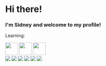 <body >
            
<h1>Hi there!</h1>
<h3>I'm Sidney and welcome to my profile!</h3>

Learning:
          
<div style=display:"inline_block">
            <img height="40px" src="https://cdn.jsdelivr.net/gh/devicons/devicon@latest/icons/html5/html5-original.svg" />
            <img height="40px" src="https://cdn.jsdelivr.net/gh/devicons/devicon@latest/icons/css3/css3-original.svg" />
            <img height="40px" src="https://cdn.jsdelivr.net/gh/devicons/devicon@latest/icons/javascript/javascript-plain.svg" />
          
</div>
<div> 
  <a href="https://www.youtube.com/channel/UCR5wOzXmeGlDc-biXNFNBrg" target="_blank"><img src="https://img.shields.io/badge/YouTube-FF0000?style=for-the-badge&logo=youtube&logoColor=white" target="_blank"></a>
  <a href="https://instagram.com/rafaballerini" target="_blank"><img src="https://img.shields.io/badge/-Instagram-%23E4405F?style=for-the-badge&logo=instagram&logoColor=white" target="_blank"></a>
 	<a href="https://www.twitch.tv/rafaballerinii" target="_blank"><img src="https://img.shields.io/badge/Twitch-9146FF?style=for-the-badge&logo=twitch&logoColor=white" target="_blank"></a>
 <a href="https://discord.gg/wagxzStdcR" target="_blank"><img src="https://img.shields.io/badge/Discord-7289DA?style=for-the-badge&logo=discord&logoColor=white" target="_blank"></a> 
  <a href = "mailto:contatorafaballerini@gmail.com"><img src="https://img.shields.io/badge/-Gmail-%23333?style=for-the-badge&logo=gmail&logoColor=white" target="_blank"></a>
  <a href="https://www.linkedin.com/in/rafaella-ballerini-45875016a" target="_blank"><img src="https://img.shields.io/badge/-LinkedIn-%230077B5?style=for-the-badge&logo=linkedin&logoColor=white" target="_blank"></a> 
  
</div>
          
</body>
